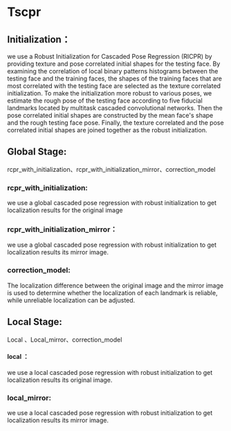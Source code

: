 # Tscpr
## Initialization：
we use a Robust Initialization for Cascaded Pose Regression (RICPR) by providing texture and pose correlated initial shapes for the testing face. By examining the correlation of local binary patterns histograms between the testing face and the training faces, the shapes of the training faces that are most correlated with the testing face are selected as the texture correlated initialization. To make the initialization more robust to various poses, we estimate the rough pose of the testing face according to five fiducial landmarks located by multitask cascaded convolutional networks. Then the pose correlated initial shapes are constructed by the mean face's shape and the rough testing face pose. Finally, the texture correlated and the pose correlated initial shapes are joined together as the robust initialization. 


## Global Stage:  
rcpr_with_initialization、rcpr_with_initialization_mirror、correction_model

### rcpr_with_initialization:  
we use a global cascaded pose regression with robust
initialization to get localization results for the original image

### rcpr_with_initialization_mirror： 
we use a global cascaded pose regression with robust
initialization to get localization results its mirror image.

### correction_model: 
The localization difference between the original image and the
mirror image is used to determine whether the localization of each landmark is
reliable, while unreliable localization can be adjusted.

## Local Stage:  
Local 、Local_mirror、correction_model

#### local ：
we use a local cascaded pose regression with robust
initialization to get localization results its original image.

### local_mirror: 
we use a local cascaded pose regression with robust
initialization to get localization results its mirror image.
